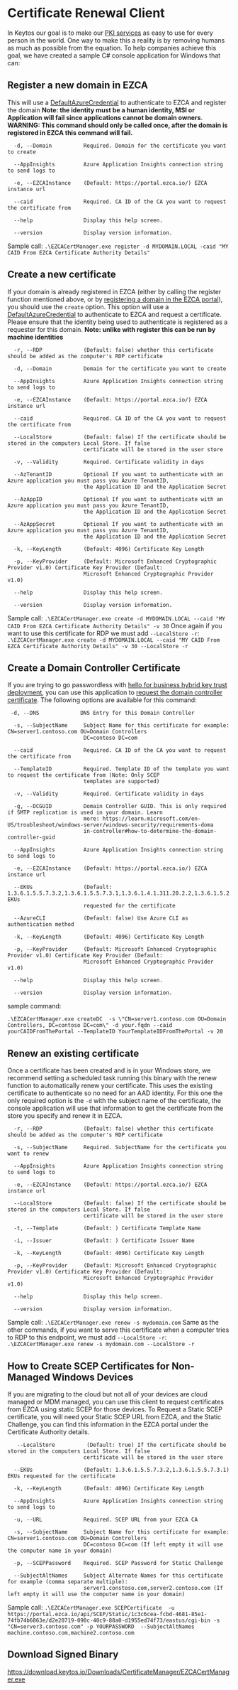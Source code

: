 # Certificate Renewal Client
In Keytos our goal is to make our [PKI services](https://www.keytos.io/AZURE-PKI.html) as easy to use for every person in the world. One way to make this a reality is by removing humans as much as possible from the equation. To help companies achieve this goal, we have created a sample C# console application for Windows that can:

## Register a new domain in EZCA
This will use a [DefaultAzureCredential](https://learn.microsoft.com/en-us/dotnet/api/azure.identity.defaultazurecredential?view=azure-dotnet) to authenticate to EZCA and register the domain **Note: the identity must be a human identity, MSI or Application will fail since applications cannot be domain owners**.
**WARNING: This command should only be called once, after the domain is registered in EZCA this command will fail.**
```
  -d, --Domain          Required. Domain for the certificate you want to create

  --AppInsights         Azure Application Insights connection string to send logs to

  -e, --EZCAInstance    (Default: https://portal.ezca.io/) EZCA instance url

  --caid                Required. CA ID of the CA you want to request the certificate from

  --help                Display this help screen.

  --version             Display version information.
```
Sample call:
```.\EZCACertManager.exe register -d MYDOMAIN.LOCAL -caid "MY CAID From EZCA Certificate Authority Details" ```

## Create a new certificate

If your domain is already registered in EZCA (either by calling the register function mentioned above, or by [registering a domain in the EZCA portal](https://docs.keytos.io/azure-pki/registering-a-domain/registering_new_domain/)), you should use the ```create``` option. This option will use a [DefaultAzureCredential](https://learn.microsoft.com/en-us/dotnet/api/azure.identity.defaultazurecredential?view=azure-dotnet) to authenticate to EZCA and request a certificate. Please ensure that the identity being used to authenticate is registered as a requester for this domain. **Note: unlike with register this can be run by machine identities**
```
  -r, --RDP             (Default: false) whether this certificate should be added as the computer's RDP certificate

  -d, --Domain          Domain for the certificate you want to create

  --AppInsights         Azure Application Insights connection string to send logs to

  -e, --EZCAInstance    (Default: https://portal.ezca.io/) EZCA instance url

  --caid                Required. CA ID of the CA you want to request the certificate from

  --LocalStore          (Default: false) If the certificate should be stored in the computers Local Store. If false
                        certificate will be stored in the user store

  -v, --Validity        Required. Certificate validity in days

  --AzTenantID          Optional If you want to authenticate with an Azure application you must pass you Azure TenantID,
                        the Application ID and the Application Secret

  --AzAppID             Optional If you want to authenticate with an Azure application you must pass you Azure TenantID,
                        the Application ID and the Application Secret

  --AzAppSecret         Optional If you want to authenticate with an Azure application you must pass you Azure TenantID,
                        the Application ID and the Application Secret

  -k, --KeyLength       (Default: 4096) Certificate Key Length

  -p, --KeyProvider     (Default: Microsoft Enhanced Cryptographic Provider v1.0) Certificate Key Provider (Default:
                        Microsoft Enhanced Cryptographic Provider v1.0)

  --help                Display this help screen.

  --version             Display version information.
```
Sample call:
```.\EZCACertManager.exe create -d MYDOMAIN.LOCAL --caid "MY CAID From EZCA Certificate Authority Details" -v 30```
Once again if you want to use this certificate for RDP we must add ```--LocalStore -r```:
```.\EZCACertManager.exe create -d MYDOMAIN.LOCAL --caid "MY CAID From EZCA Certificate Authority Details" -v 30 --LocalStore -r```
## Create a Domain Controller Certificate
If you are trying to go passwordless with [hello for business hybrid key trust deployment](https://learn.microsoft.com/en-us/windows/security/identity-protection/hello-for-business/hello-hybrid-key-trust), you can use this application to [request the domain controller certificate](https://docs.keytos.io/azure-pki/intune-certificate-authority/domain-controller-certificates-for-windows-hello-hybrid/#using-the-application).
The following options are available for this command:
```
 -d, --DNS             DNS Entry for this Domain Controller

  -s, --SubjectName     Subject Name for this certificate for example: CN=server1.contoso.com OU=Domain Controllers
                        DC=contoso DC=com

  --caid                Required. CA ID of the CA you want to request the certificate from

  --TemplateID          Required. Template ID of the template you want to request the certificate from (Note: Only SCEP
                        templates are supported)

  -v, --Validity        Required. Certificate validity in days

  -g, --DCGUID          Domain Controller GUID. This is only required if SMTP replication is used in your domain. Learn
                        more: https://learn.microsoft.com/en-US/troubleshoot/windows-server/windows-security/requirements-doma
                        in-controller#how-to-determine-the-domain-controller-guid

  --AppInsights         Azure Application Insights connection string to send logs to

  -e, --EZCAInstance    (Default: https://portal.ezca.io/) EZCA instance url

  --EKUs                (Default: 1.3.6.1.5.5.7.3.2,1.3.6.1.5.5.7.3.1,1.3.6.1.4.1.311.20.2.2,1.3.6.1.5.2.3.5) EKUs
                        requested for the certificate

  --AzureCLI            (Default: false) Use Azure CLI as authentication method

  -k, --KeyLength       (Default: 4096) Certificate Key Length

  -p, --KeyProvider     (Default: Microsoft Enhanced Cryptographic Provider v1.0) Certificate Key Provider (Default:
                        Microsoft Enhanced Cryptographic Provider v1.0)

  --help                Display this help screen.

  --version             Display version information.
```
sample command:
``` 
.\EZCACertManager.exe createDC  -s \"CN=server1.contoso.com OU=Domain Controllers, DC=contoso DC=com\" -d your.fqdn --caid yourCAIDFromThePortal --TemplateID YourTemplateIDFromThePortal -v 20
```

## Renew an existing certificate
Once a certificate has been created and is in your Windows store, we recommend setting a scheduled task running this binary with the renew function to automatically renew your certificate. This uses the existing certificate to authenticate so no need for an AAD identity. For this one the only required option is the ```-d``` with the subject name of the certificate, the console application will use that information to get the certificate from the store you specify and renew it in EZCA.
```
  -r, --RDP             (Default: false) whether this certificate should be added as the computer's RDP certificate

  -s, --SubjectName     Required. SubjectName for the certificate you want to renew

  --AppInsights         Azure Application Insights connection string to send logs to

  -e, --EZCAInstance    (Default: https://portal.ezca.io/) EZCA instance url

  --LocalStore          (Default: false) If the certificate should be stored in the computers Local Store. If false
                        certificate will be stored in the user store

  -t, --Template        (Default: ) Certificate Template Name

  -i, --Issuer          (Default: ) Certificate Issuer Name

  -k, --KeyLength       (Default: 4096) Certificate Key Length

  -p, --KeyProvider     (Default: Microsoft Enhanced Cryptographic Provider v1.0) Certificate Key Provider (Default:
                        Microsoft Enhanced Cryptographic Provider v1.0)

  --help                Display this help screen.

  --version             Display version information.
```
Sample call:
```.\EZCACertManager.exe renew -s mydomain.com```
Same as the other commands, if you want to serve this certificate when a computer tries to RDP to this endpoint, we must add ```--LocalStore -r```:
```.\EZCACertManager.exe renew -s mydomain.com --LocalStore -r```

## How to Create SCEP Certificates for Non-Managed Windows Devices
If you are migrating to the cloud but not all of your devices are cloud managed or MDM managed, you can use this client to request certificates from EZCA using static SCEP for those devices. To Request a Static SCEP certificate, you will need your Static SCEP URL from EZCA, and the Static Challenge, you can find this information in the EZCA portal under the Certificate Authority details.
```
   --LocalStore          (Default: true) If the certificate should be stored in the computers Local Store. If false
                        certificate will be stored in the user store

  --EKUs                (Default: 1.3.6.1.5.5.7.3.2,1.3.6.1.5.5.7.3.1) EKUs requested for the certificate

  -k, --KeyLength       (Default: 4096) Certificate Key Length

  --AppInsights         Azure Application Insights connection string to send logs to

  -u, --URL             Required. SCEP URL from your EZCA CA

  -s, --SubjectName     Subject Name for this certificate for example: CN=server1.contoso.com OU=Domain Controllers
                        DC=contoso DC=com (If left empty it will use the computer name in your domain)

  -p, --SCEPPassword    Required. SCEP Password for Static Challenge

  --SubjectAltNames     Subject Alternate Names for this certificate for example (comma separate multiple):
                        server1.constoso.com,server2.contoso.com (If left empty it will use the computer name in your domain)
```
Sample call:
```.\EZCACertManager.exe SCEPCertificate  -u https://portal.ezca.io/api/SCEP/Static/1c3c6cea-fcbd-4681-85e1-74fb74b6863e/d2e20719-090c-40c9-88a0-d1955ed74f73/eastus/cgi-bin -s "CN=server3.contoso.com" -p YOURPASSWORD  --SubjectAltNames machine.contoso.com,machine2.contoso.com  ```

## Download Signed Binary 
https://download.keytos.io/Downloads/CertificateManager/EZCACertManager.exe 
